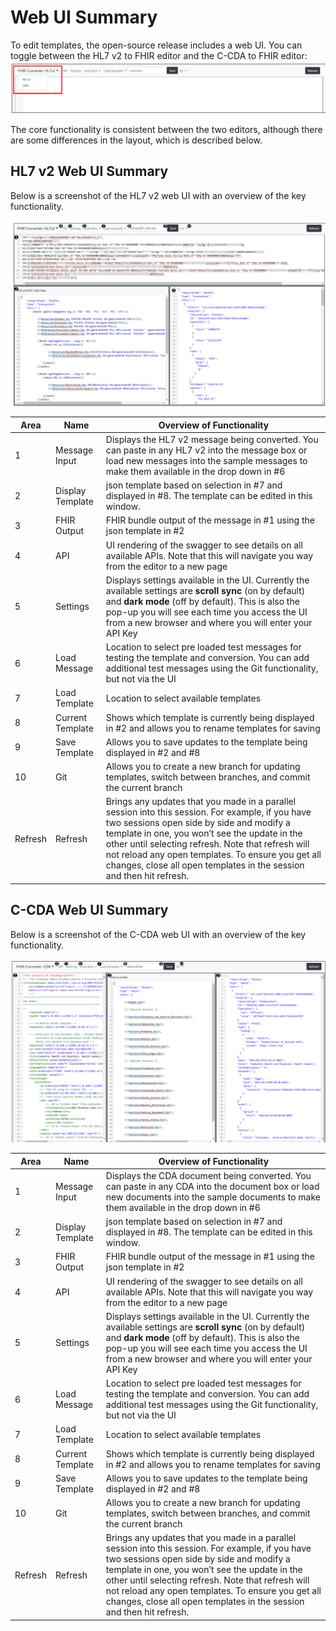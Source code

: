 # Web UI Summary

To edit templates, the open-source release includes a web UI. You can toggle between the HL7 v2 to FHIR editor and the C-CDA to FHIR editor: 
![toggle editor](images/editor-toggle.png)

The core functionality is consistent between the two editors, although there are some differences in the layout, which is described below.

## HL7 v2 Web UI Summary

Below is a screenshot of the HL7 v2 web UI with an overview of the key functionality.

![Web UI2](images/web-ui-summary-hl7v2.png)

| Area | Name | Overview of Functionality |
|------|------|---------------------|
| 1 | Message Input | Displays the HL7 v2 message being converted. You can paste in any HL7 v2 into the message box or load new messages into the sample messages to make them available in the drop down in #6 |
| 2 | Display Template |json template based on selection in #7 and displayed in #8. The template can be edited in this window. |
| 3 | FHIR Output | FHIR bundle output of the message in #1 using the json template in #2 |
| 4 | API | UI rendering of the swagger to see details on all available APIs. Note that this will navigate you way from the editor to a new page |
| 5 | Settings | Displays settings available in the UI. Currently the available settings are **scroll sync** (on by default) and **dark mode** (off by default). This is also the pop-up you will see each time you access the UI from a new browser and where you will enter your API Key |
| 6 | Load Message |Location to select pre loaded test messages for testing the template and conversion. You can add additional test messages using the Git functionality, but not via the UI |
| 7 | Load Template |Location to select available templates |
| 8 | Current Template | Shows which template is currently being displayed in #2 and allows you to rename templates for saving |
| 9 | Save Template | Allows you to save updates to the template being displayed in #2 and #8 |
| 10 | Git | Allows you to create a new branch for updating templates, switch between branches, and commit the current branch |
| Refresh | Refresh | Brings any updates that you made in a parallel session into this session. For example, if you have two sessions open side by side and modify a template in one, you won’t see the update in the other until selecting refresh. Note that refresh will not reload any open templates.  To ensure you get all changes, close all open templates in the session and then hit refresh. |

## C-CDA Web UI Summary

Below is a screenshot of the C-CDA web UI with an overview of the key functionality.

![Web UI2](images/web-ui-summary-ccda.png)

| Area | Name | Overview of Functionality |
|------|------|---------------------|
| 1 | Message Input | Displays the CDA document being converted. You can paste in any CDA into the document box or load new documents into the sample documents to make them available in the drop down in #6 |
| 2 | Display Template |json template based on selection in #7 and displayed in #8. The template can be edited in this window. |
| 3 | FHIR Output | FHIR bundle output of the message in #1 using the json template in #2 |
| 4 | API | UI rendering of the swagger to see details on all available APIs. Note that this will navigate you way from the editor to a new page |
| 5 | Settings | Displays settings available in the UI. Currently the available settings are **scroll sync** (on by default) and **dark mode** (off by default). This is also the pop-up you will see each time you access the UI from a new browser and where you will enter your API Key |
| 6 | Load Message |Location to select pre loaded test messages for testing the template and conversion. You can add additional test messages using the Git functionality, but not via the UI |
| 7 | Load Template |Location to select available templates |
| 8 | Current Template | Shows which template is currently being displayed in #2 and allows you to rename templates for saving |
| 9 | Save Template | Allows you to save updates to the template being displayed in #2 and #8 |
| 10 | Git | Allows you to create a new branch for updating templates, switch between branches, and commit the current branch |
| Refresh | Refresh | Brings any updates that you made in a parallel session into this session. For example, if you have two sessions open side by side and modify a template in one, you won’t see the update in the other until selecting refresh. Note that refresh will not reload any open templates.  To ensure you get all changes, close all open templates in the session and then hit refresh. |

